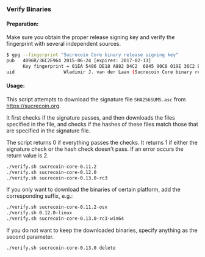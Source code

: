 ### Verify Binaries

#### Preparation:

Make sure you obtain the proper release signing key and verify the fingerprint with several independent sources.

```sh
$ gpg --fingerprint "Sucrecoin Core binary release signing key"
pub   4096R/36C2E964 2015-06-24 [expires: 2017-02-13]
      Key fingerprint = 01EA 5486 DE18 A882 D4C2  6845 90C8 019E 36C2 E964
uid                  Wladimir J. van der Laan (Sucrecoin Core binary release signing key) <laanwj@gmail.com>
```

#### Usage:

This script attempts to download the signature file `SHA256SUMS.asc` from https://sucrecoin.org.

It first checks if the signature passes, and then downloads the files specified in the file, and checks if the hashes of these files match those that are specified in the signature file.

The script returns 0 if everything passes the checks. It returns 1 if either the signature check or the hash check doesn't pass. If an error occurs the return value is 2.


```sh
./verify.sh sucrecoin-core-0.11.2
./verify.sh sucrecoin-core-0.12.0
./verify.sh sucrecoin-core-0.13.0-rc3
```

If you only want to download the binaries of certain platform, add the corresponding suffix, e.g.:

```sh
./verify.sh sucrecoin-core-0.11.2-osx
./verify.sh 0.12.0-linux
./verify.sh sucrecoin-core-0.13.0-rc3-win64
```

If you do not want to keep the downloaded binaries, specify anything as the second parameter.

```sh
./verify.sh sucrecoin-core-0.13.0 delete
```
